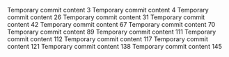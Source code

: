 Temporary commit content 3
Temporary commit content 4
Temporary commit content 26
Temporary commit content 31
Temporary commit content 42
Temporary commit content 67
Temporary commit content 70
Temporary commit content 89
Temporary commit content 111
Temporary commit content 112
Temporary commit content 117
Temporary commit content 121
Temporary commit content 138
Temporary commit content 145
